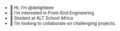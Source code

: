 - 👋 Hi, I’m @delighteee
- 👀 I’m interested in Front-End Engineering
- 🌱 Student at ALT School Africa
- 💞️ I’m looking to collaborate on challenging projects.


<!---
delighteee/delighteee is a ✨ special ✨ repository because its `README.md` (this file) appears on your GitHub profile.
You can click the Preview link to take a look at your changes.
--->
